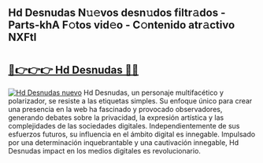 ## Hd Desnudas N𝚞𝚎vos desn𝚞dos filtr𝚊dos - Parts-khA F𝚘tos vid𝚎o - C𝚘ntenido atr𝚊ctivo NXFtl

# <h2><a href="http://mb9kfi.tromn.icu/?c=Hd+Desnudas">🔗👉👉👉 Hd Desnudas 🔗🔗</a></h2>

[![Hd Desnudas nuevo](https://i.imgur.com/pEAQMta.gif)](http://mb9kfi.tromn.icu/?c=Hd+Desnudas)
Hd Desnudas, un personaje multifacético y polarizador, se resiste a las etiquetas simples. Su enfoque único para crear una presencia en la web ha fascinado y provocado observadores, generando debates sobre la privacidad, la expresión artística y las complejidades de las sociedades digitales. Independientemente de sus esfuerzos futuros, su influencia en el ámbito digital es innegable. Impulsado por una determinación inquebrantable y una cautivación innegable, Hd Desnudas impact en los medios digitales es revolucionario.
